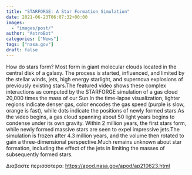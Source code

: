 ```yaml
---
title: "STARFORGE: A Star Formation Simulation"
date: 2021-06-23T06:07:32+00:00
images:
  - "images/post/"
author: "AstroBot"
categories: ["News"]
tags: ["nasa.gov"]
draft: false
---
```


How do stars form? Most form in giant molecular clouds located in the central disk of a galaxy. The process is started, influenced, and limited by the stellar winds, jets, high energy starlight, and supernova explosions of previously existing stars.The featured video shows these complex interactions as computed by the STARFORGE simulation of a gas cloud 20,000 times the mass of our Sun.In the time-lapse visualization, lighter regions indicate denser gas, color encodes the gas speed (purple is slow, orange is fast), while dots indicate the positions of newly formed stars.As the video begins, a gas cloud spanning about 50 light years begins to condense under its own gravity. Within 2 million years, the first stars form, while newly formed massive stars are seen to expel impressive jets.The simulation is frozen after 4.3 million years, and the volume then rotated to gain a three-dimensional perspective.Much remains unknown about star formation, including the effect of the jets in limiting the masses of subsequently formed stars. 

Διαβάστε περισσότερα: https://apod.nasa.gov/apod/ap210623.html
